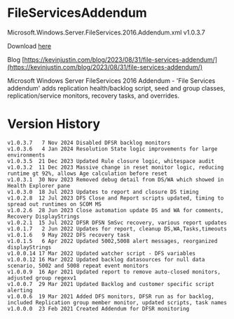 # FileServicesAddendum
Microsoft.Windows.Server.FileServices.2016.Addendum.xml v1.0.3.7

Download [here](https://github.com/theKevinJustin/FileServicesAddendum/blob/main/Microsoft.Windows.Server.FileServices.2016.Addendum.xml)

Blog [https://kevinjustin.com/blog/2023/08/31/file-services-addendum/](https://kevinjustin.com/blog/2023/08/31/file-services-addendum/)

Microsoft Windows Server FileServices 2016 Addendum - 
'File Services addendum' adds replication health/backlog script, seed and group classes, replication/service monitors, recovery tasks, and overrides.

# Version History
```
v1.0.3.7   7 Nov 2024 Disabled DFSR backlog monitors
v1.0.3.6   4 Jan 2024 Resolution State logic improvements for large environments
v1.0.3.5  21 Dec 2023 Updated Rule closure logic, whitespace audit
v1.0.3.2  11 Dec 2023 Massive change in reset monitor logic, reducing runtime gt 92%, allows Age calculation before reset
v1.0.3.1  30 Nov 2023 Removed debug detail from DS/WA which showed in Health Explorer pane
v1.0.3.0  18 Jul 2023 Updates to report and closure DS timing
v1.0.2.8  12 Jul 2023 DFS Close and Report scripts updated, timing to spread out runtimes on SCOM MS
v1.0.2.6  28 Jun 2023 Close automation update DS and WA for comments, Recovery DisplayStrings
v1.0.2.1  15 Jul 2022 DFSR DFSN SmSvc recovery, various report updates
v1.0.1.7   2 Jun 2022 Updates for report, cleanup DS,WA,Tasks,timeouts
v1.0.1.6   9 May 2022 DFS recovery task
v1.0.1.5   6 Apr 2022 Updated 5002,5008 alert messages, reorganized displayStrings
v1.0.0.14 17 Mar 2022 Updated watcher script - DFS variables
v1.0.0.12 16 Mar 2022 Updated backlog datasources for null data scenario, 5002 and 5008 repeat event monitors
v1.0.0.9  16 Apr 2021 Updated report to remove auto-closed monitors, adjusted group regexv1
v1.0.0.7  29 Mar 2021 Updated Backlog and customer specific script alerting
v1.0.0.6  19 Mar 2021 Added DFS monitors, DFSR run as for backlog, included Replication group member monitor, updated scripts, task names
v1.0.0.0  23 Feb 2021 Created Addendum for DFSR monitoring
```
